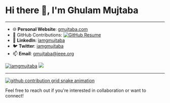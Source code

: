 # Hi there 👋, I'm Ghulam Mujtaba

---
- 🌐 **Personal Website**: [gmujtaba.com](https://gmujtaba.com/)
- 🐙 GitHub Contributions: [![GitHub Resume](https://img.shields.io/badge/GitHub-Resume-blue?logo=github&link=https://resume.github.io/?iamgmujtaba)](https://resume.github.io/?iamgmujtaba)
- 💼 **LinkedIn**: [iamgmujtaba](https://www.linkedin.com/in/iamgmujtaba/)
- 🐦 **Twitter**: [iamgmujtaba](https://twitter.com/iamgmujtaba)
- 📫 **Email**: [gmujtaba@ieee.org](mailto:gmujtaba@ieee.org)

<a href="https://github.com/iamgmujtaba"><img src="https://komarev.com/ghpvc/?username=iamgmujtaba" alt="iamgmujtaba" /></a>
<a href="https://github.com/iamgmujtaba?tab=followers"><img src="https://img.shields.io/github/followers/iamgmujtaba"></a>

---


[![github contribution grid snake animation](https://cdn.jsdelivr.net/gh/iamgmujtaba/iamgmujtaba@output/github-contribution-grid-snake.svg)](https://github.com/iamgmujtaba)

Feel free to reach out if you're interested in collaboration or want to connect!
